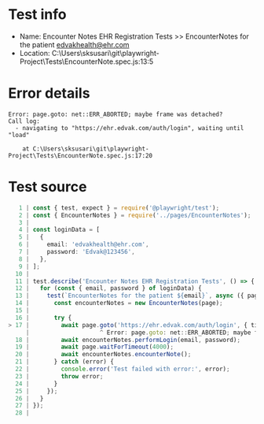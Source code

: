 # Test info

- Name: Encounter Notes EHR Registration Tests >> EncounterNotes for the patient edvakhealth@ehr.com
- Location: C:\Users\sksusari\git\playwright-Project\Tests\EncounterNote.spec.js:13:5

# Error details

```
Error: page.goto: net::ERR_ABORTED; maybe frame was detached?
Call log:
  - navigating to "https://ehr.edvak.com/auth/login", waiting until "load"

    at C:\Users\sksusari\git\playwright-Project\Tests\EncounterNote.spec.js:17:20
```

# Test source

```ts
   1 | const { test, expect } = require('@playwright/test');
   2 | const { EncounterNotes } = require('../pages/EncounterNotes');  
   3 |
   4 | const loginData = [
   5 |   {
   6 |     email: 'edvakhealth@ehr.com',
   7 |     password: 'Edvak@123456',
   8 |   },
   9 | ];
  10 |
  11 | test.describe('Encounter Notes EHR Registration Tests', () => {
  12 |   for (const { email, password } of loginData) {
  13 |     test(`EncounterNotes for the patient ${email}`, async ({ page }) => {
  14 |       const encounterNotes = new EncounterNotes(page);  
  15 |
  16 |       try {
> 17 |         await page.goto('https://ehr.edvak.com/auth/login', { timeout: 60000 }); 
     |                    ^ Error: page.goto: net::ERR_ABORTED; maybe frame was detached?
  18 |         await encounterNotes.performLogin(email, password); 
  19 |         await page.waitForTimeout(4000);  
  20 |         await encounterNotes.encounterNote();
  21 |       } catch (error) {
  22 |         console.error('Test failed with error:', error);
  23 |         throw error;
  24 |       }
  25 |     });
  26 |   }
  27 | });
  28 |
```